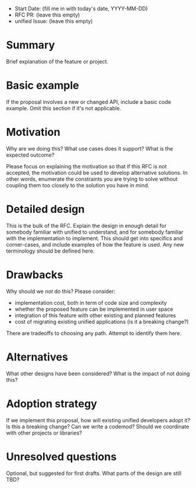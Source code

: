- Start Date: (fill me in with today's date, YYYY-MM-DD)
- RFC PR: (leave this empty)
- unified Issue: (leave this empty)

# Summary

Brief explanation of the feature or project.

# Basic example

If the proposal involves a new or changed API, include a basic code example.
Omit this section if it's not applicable.

# Motivation

Why are we doing this? What use cases does it support? What is the expected
outcome?

Please focus on explaining the motivation so that if this RFC is not accepted,
the motivation could be used to develop alternative solutions. In other words,
enumerate the constraints you are trying to solve without coupling them too
closely to the solution you have in mind.

# Detailed design

This is the bulk of the RFC. Explain the design in enough detail for somebody
familiar with unified to understand, and for somebody familiar with the
implementation to implement. This should get into specifics and corner-cases,
and include examples of how the feature is used. Any new terminology should be
defined here.

# Drawbacks

Why should we *not* do this? Please consider:

- implementation cost, both in term of code size and complexity
- whether the proposed feature can be implemented in user space
- integration of this feature with other existing and planned features
- cost of migrating existing unified applications (is it a breaking change?)

There are tradeoffs to choosing any path. Attempt to identify them here.

# Alternatives

What other designs have been considered? What is the impact of not doing this?

# Adoption strategy

If we implement this proposal, how will existing unified developers adopt it? Is
this a breaking change? Can we write a codemod? Should we coordinate with
other projects or libraries?

# Unresolved questions

Optional, but suggested for first drafts. What parts of the design are still
TBD?
